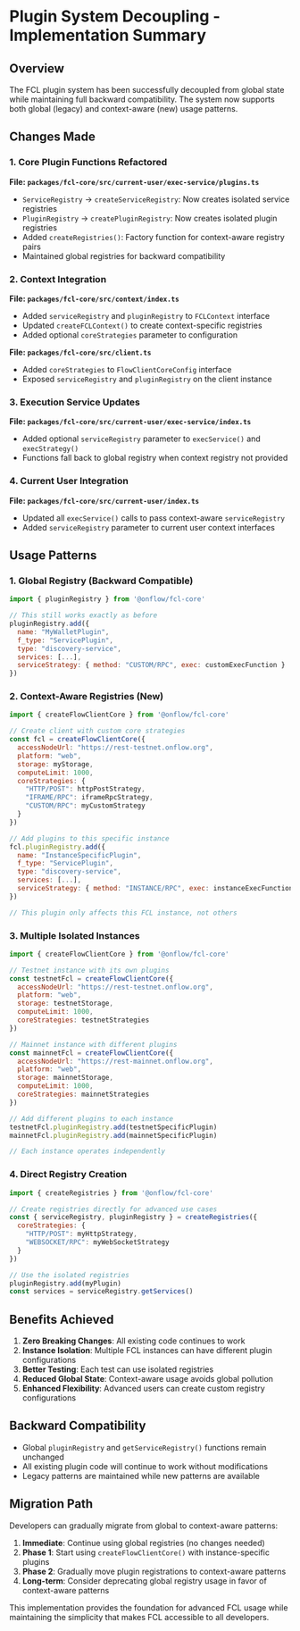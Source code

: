 # Plugin System Decoupling - Implementation Summary

## Overview

The FCL plugin system has been successfully decoupled from global state while maintaining full backward compatibility. The system now supports both global (legacy) and context-aware (new) usage patterns.

## Changes Made

### 1. Core Plugin Functions Refactored

**File: `packages/fcl-core/src/current-user/exec-service/plugins.ts`**

- `ServiceRegistry` → `createServiceRegistry`: Now creates isolated service registries
- `PluginRegistry` → `createPluginRegistry`: Now creates isolated plugin registries  
- Added `createRegistries()`: Factory function for context-aware registry pairs
- Maintained global registries for backward compatibility

### 2. Context Integration

**File: `packages/fcl-core/src/context/index.ts`**

- Added `serviceRegistry` and `pluginRegistry` to `FCLContext` interface
- Updated `createFCLContext()` to create context-specific registries
- Added optional `coreStrategies` parameter to configuration

**File: `packages/fcl-core/src/client.ts`**

- Added `coreStrategies` to `FlowClientCoreConfig` interface
- Exposed `serviceRegistry` and `pluginRegistry` on the client instance

### 3. Execution Service Updates

**File: `packages/fcl-core/src/current-user/exec-service/index.ts`**

- Added optional `serviceRegistry` parameter to `execService()` and `execStrategy()`
- Functions fall back to global registry when context registry not provided

### 4. Current User Integration

**File: `packages/fcl-core/src/current-user/index.ts`**

- Updated all `execService()` calls to pass context-aware `serviceRegistry`
- Added `serviceRegistry` parameter to current user context interfaces

## Usage Patterns

### 1. Global Registry (Backward Compatible)

```javascript
import { pluginRegistry } from '@onflow/fcl-core'

// This still works exactly as before
pluginRegistry.add({
  name: "MyWalletPlugin",
  f_type: "ServicePlugin",
  type: "discovery-service",
  services: [...],
  serviceStrategy: { method: "CUSTOM/RPC", exec: customExecFunction }
})
```

### 2. Context-Aware Registries (New)

```javascript
import { createFlowClientCore } from '@onflow/fcl-core'

// Create client with custom core strategies
const fcl = createFlowClientCore({
  accessNodeUrl: "https://rest-testnet.onflow.org",
  platform: "web",
  storage: myStorage,
  computeLimit: 1000,
  coreStrategies: {
    "HTTP/POST": httpPostStrategy,
    "IFRAME/RPC": iframeRpcStrategy,
    "CUSTOM/RPC": myCustomStrategy
  }
})

// Add plugins to this specific instance
fcl.pluginRegistry.add({
  name: "InstanceSpecificPlugin",
  f_type: "ServicePlugin",
  type: "discovery-service",
  services: [...],
  serviceStrategy: { method: "INSTANCE/RPC", exec: instanceExecFunction }
})

// This plugin only affects this FCL instance, not others
```

### 3. Multiple Isolated Instances

```javascript
import { createFlowClientCore } from '@onflow/fcl-core'

// Testnet instance with its own plugins
const testnetFcl = createFlowClientCore({
  accessNodeUrl: "https://rest-testnet.onflow.org",
  platform: "web",
  storage: testnetStorage,
  computeLimit: 1000,
  coreStrategies: testnetStrategies
})

// Mainnet instance with different plugins
const mainnetFcl = createFlowClientCore({
  accessNodeUrl: "https://rest-mainnet.onflow.org", 
  platform: "web",
  storage: mainnetStorage,
  computeLimit: 1000,
  coreStrategies: mainnetStrategies
})

// Add different plugins to each instance
testnetFcl.pluginRegistry.add(testnetSpecificPlugin)
mainnetFcl.pluginRegistry.add(mainnetSpecificPlugin)

// Each instance operates independently
```

### 4. Direct Registry Creation

```javascript
import { createRegistries } from '@onflow/fcl-core'

// Create registries directly for advanced use cases
const { serviceRegistry, pluginRegistry } = createRegistries({
  coreStrategies: {
    "HTTP/POST": myHttpStrategy,
    "WEBSOCKET/RPC": myWebSocketStrategy
  }
})

// Use the isolated registries
pluginRegistry.add(myPlugin)
const services = serviceRegistry.getServices()
```

## Benefits Achieved

1. **Zero Breaking Changes**: All existing code continues to work
2. **Instance Isolation**: Multiple FCL instances can have different plugin configurations
3. **Better Testing**: Each test can use isolated registries
4. **Reduced Global State**: Context-aware usage avoids global pollution
5. **Enhanced Flexibility**: Advanced users can create custom registry configurations

## Backward Compatibility

- Global `pluginRegistry` and `getServiceRegistry()` functions remain unchanged
- All existing plugin code will continue to work without modifications
- Legacy patterns are maintained while new patterns are available

## Migration Path

Developers can gradually migrate from global to context-aware patterns:

1. **Immediate**: Continue using global registries (no changes needed)
2. **Phase 1**: Start using `createFlowClientCore()` with instance-specific plugins
3. **Phase 2**: Gradually move plugin registrations to context-aware patterns
4. **Long-term**: Consider deprecating global registry usage in favor of context-aware patterns

This implementation provides the foundation for advanced FCL usage while maintaining the simplicity that makes FCL accessible to all developers.
